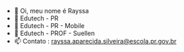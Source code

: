 - 👋 Oi, meu nome é Rayssa
- 👀 Edutech - PR
- 🌱 Edutech - PR - Mobile
- 💞️ Edutech - PROF - Suellen
- 📫 Contato : rayssa.aparecida.silveira@escola.pr.gov.br

<!---
Rayssailveira/Rayssailveira is a ✨ special ✨ repository because its `README.md` (this file) appears on your GitHub profile.
You can click the Preview link to take a look at your changes.
--->
